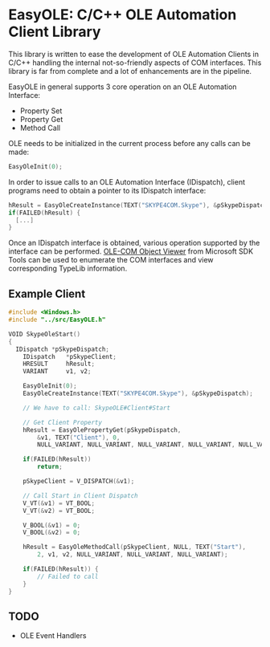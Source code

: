 EasyOLE: C/C++ OLE Automation Client Library
============================================

This library is written to ease the development of OLE Automation Clients in C/C++ handling the internal not-so-friendly aspects of COM interfaces. This library is far from complete and a lot of enhancements are in the pipeline.

EasyOLE in general supports 3 core operation on an OLE Automation Interface:

* Property Set
* Property Get
* Method Call

OLE needs to be initialized in the current process before any calls can be made:

```C
EasyOleInit(0);
```


In order to issue calls to an OLE Automation Interface (IDispatch), client programs need to obtain a pointer to its IDispatch interface:

```C
hResult = EasyOleCreateInstance(TEXT("SKYPE4COM.Skype"), &pSkypeDispatch);
if(FAILED(hResult) {
  [...]
}
```

Once an IDispatch interface is obtained, various operation supported by the interface can be performed. [OLE-COM Object Viewer](http://msdn.microsoft.com/en-us/library/windows/desktop/ms688269\(v=vs.85\).aspx) from Microsoft SDK Tools can be used to enumerate the COM interfaces and view corresponding TypeLib information.

Example Client
---------------

```C
#include <Windows.h>
#include "../src/EasyOLE.h"

VOID SkypeOleStart()
{
  IDispatch	*pSkypeDispatch;
	IDispatch	*pSkypeClient;
	HRESULT		hResult;
	VARIANT		v1, v2;

	EasyOleInit(0);
	EasyOleCreateInstance(TEXT("SKYPE4COM.Skype"), &pSkypeDispatch);

	// We have to call: SkypeOLE#Client#Start

	// Get Client Property
	hResult = EasyOlePropertyGet(pSkypeDispatch,
		&v1, TEXT("Client"), 0,
		NULL_VARIANT, NULL_VARIANT, NULL_VARIANT, NULL_VARIANT, NULL_VARIANT);

	if(FAILED(hResult))
		return;

	pSkypeClient = V_DISPATCH(&v1);

	// Call Start in Client Dispatch
	V_VT(&v1) = VT_BOOL;
	V_VT(&v2) = VT_BOOL;

	V_BOOL(&v1) = 0;
	V_BOOL(&v2) = 0;

	hResult = EasyOleMethodCall(pSkypeClient, NULL, TEXT("Start"),
		2, v1, v2, NULL_VARIANT, NULL_VARIANT, NULL_VARIANT);

	if(FAILED(hResult)) {
		// Failed to call
	}
}
```

TODO
-----

* OLE Event Handlers